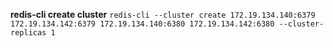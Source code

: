 **redis-cli create cluster**
`redis-cli --cluster create 172.19.134.140:6379 172.19.134.142:6379 172.19.134.140:6380 172.19.134.142:6380 --cluster-replicas 1`